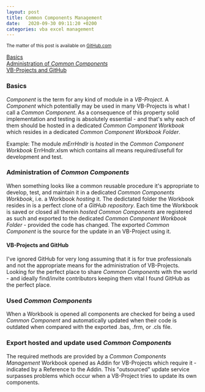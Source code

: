 ```yaml
---
layout: post
title: Common Components Management
date:   2020-09-30 09:11:20 +0200
categories: vba excel management
---
```

<small>The matter of this post is available on [GitHub.com](<https://github.com/warbe-maker/Common-Component-Management>)</small>

[Basics](#basics)<br>
[Administration of _Common Components_](#administration-of-common-components)<br>
[VB-Projects and GitHub](#vb-projects-and-github)


### Basics
_Component_ is the term for any kind of module in a _VB-Project_. A _Component_ which potentially may be used in many VB-Projects is what I call a _Common Component_. As a consequence of this property solid implementation and testing is absolutely essential - and that's why each of them should be hosted in a dedicated _Common Component Workbook_ which resides in a dedicated _Common Component Workbook Folder_.

Example: The module _mErrHndlr_ is _hosted_ in the _Common Component Workbook_ ErrHndlr.xlsm which contains all means required/usefull for development and test.

### Administration of _Common Components_
When something looks like a common reusable procedure it's appropriate to develop, test, and maintain it in a dedicated _Common Components  Workbook_, i.e. a Workbook _hosting_ it. The dedictated folder the Workbook resides in is a perfect clone of a _GitHub repository_.
Each time the Workbook is saved or closed all therein  _hosted Common Components_ are registered as such and exported to the dedicated _Common Component Workbook Folder_ - provided the code has changed. The exported _Common Component_ is the source for the update in an VB-Project using it.
 
#### VB-Projects and GitHub
I've ignored GitHub for very long assuming that it is for true professionals and not the appropriate means for the administration of VB-Projects. Looking for the perfect place to share _Common Components_ with the world - and ideally find/invite contributors keeping them vital I found GitHub as the perfect place.

### Used _Common Components_
When a Workbook is opened all components are checked for being a used _Common Component_ and automatically updated when their code is outdated when compared with the exported .bas, .frm, or .cls file.

### Export hosted and update used _Common Components_
The required methods are provided by a _Common Components Management_ Workbook opened as Addin for VB-Projects which require it - indicated by a Reference to the Addin. This "outsourced" update service surpasses problems which occur when a VB-Project tries to update its own components.

 